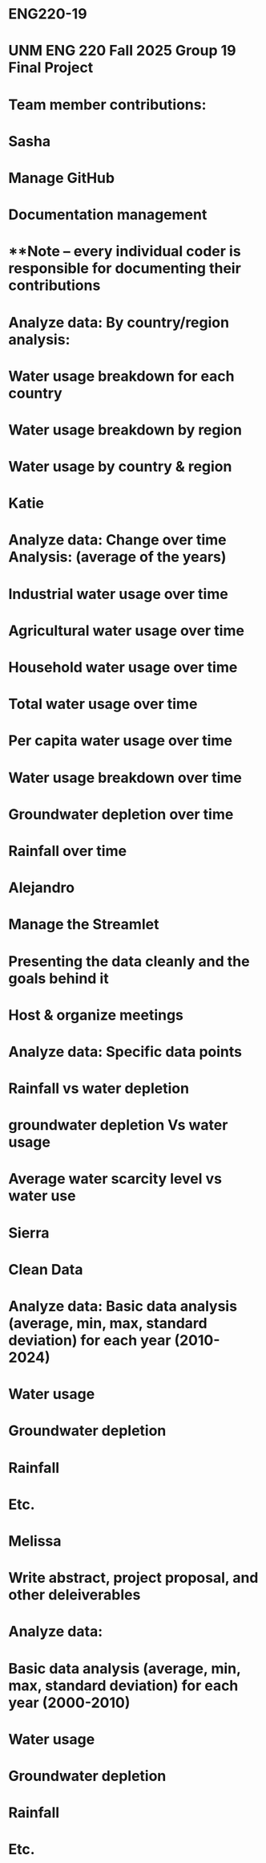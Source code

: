 # ENG220-19
# UNM ENG 220 Fall 2025 Group 19 Final Project
# Team member contributions:

# Sasha 
#   Manage GitHub 
#   Documentation management 
#   **Note – every individual coder is responsible for documenting their contributions 
#   Analyze data: By country/region analysis: 
#     Water usage breakdown for each country 
#     Water usage breakdown by region 
#     Water usage by country & region 

# Katie 
#   Analyze data: Change over time Analysis: (average of the years)  
#     Industrial water usage over time 
#     Agricultural water usage over time 
#     Household water usage over time 
#     Total water usage over time 
#     Per capita water usage over time 
#     Water usage breakdown over time 
#     Groundwater depletion over time 
#     Rainfall over time 

# Alejandro 
#   Manage the Streamlet 
#   Presenting the data cleanly and the goals behind it 
#   Host & organize meetings 
#    Analyze data: Specific data points 
#      Rainfall vs water depletion 
#      groundwater depletion Vs water usage 
#      Average water scarcity level vs water use 
 
# Sierra 
#   Clean Data 
#   Analyze data: Basic data analysis (average, min, max, standard deviation) for each year (2010-2024) 
#     Water usage 
#     Groundwater depletion 
#     Rainfall 
#     Etc. 

# Melissa 
#   Write abstract, project proposal, and other deleiverables 
#   Analyze data: 
#     Basic data analysis (average, min, max, standard deviation) for each year (2000-2010) 
#     Water usage 
#     Groundwater depletion 
#     Rainfall 
#     Etc. 
